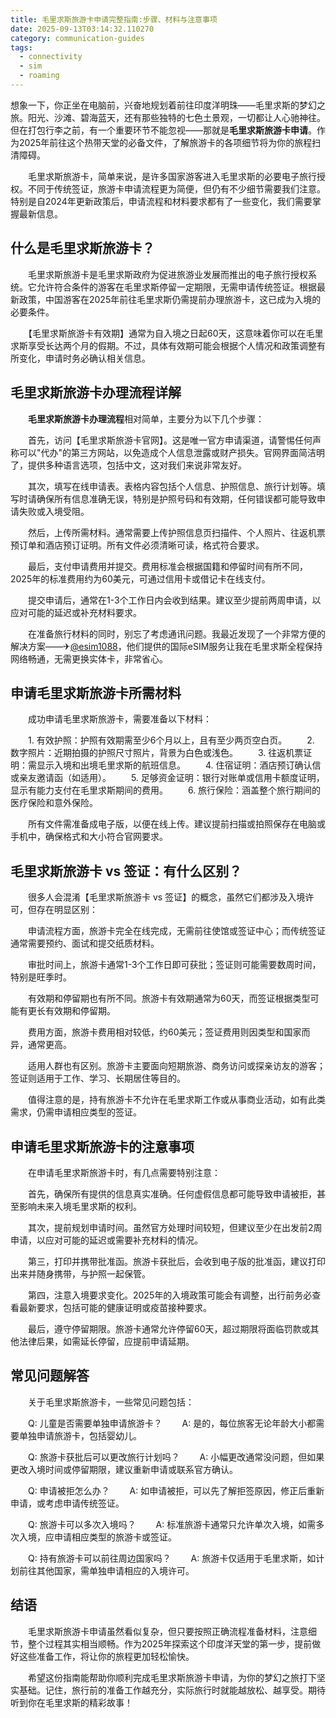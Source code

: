 ```yaml
---
title: 毛里求斯旅游卡申请完整指南:步骤、材料与注意事项
date: 2025-09-13T03:14:32.110270
category: communication-guides
tags:
  - connectivity
  - sim
  - roaming
---
```


想象一下，你正坐在电脑前，兴奋地规划着前往印度洋明珠——毛里求斯的梦幻之旅。阳光、沙滩、碧海蓝天，还有那些独特的七色土景观，一切都让人心驰神往。但在打包行李之前，有一个重要环节不能忽视——那就是**毛里求斯旅游卡申请**。作为2025年前往这个热带天堂的必备文件，了解旅游卡的各项细节将为你的旅程扫清障碍。

　　毛里求斯旅游卡，简单来说，是许多国家游客进入毛里求斯的必要电子旅行授权。不同于传统签证，旅游卡申请流程更为简便，但仍有不少细节需要我们注意。特别是自2024年更新政策后，申请流程和材料要求都有了一些变化，我们需要掌握最新信息。

## 什么是毛里求斯旅游卡？

　　毛里求斯旅游卡是毛里求斯政府为促进旅游业发展而推出的电子旅行授权系统。它允许符合条件的游客在毛里求斯停留一定期限，无需申请传统签证。根据最新政策，中国游客在2025年前往毛里求斯仍需提前办理旅游卡，这已成为入境的必要条件。

　　【毛里求斯旅游卡有效期】通常为自入境之日起60天，这意味着你可以在毛里求斯享受长达两个月的假期。不过，具体有效期可能会根据个人情况和政策调整有所变化，申请时务必确认相关信息。

## 毛里求斯旅游卡办理流程详解

　　**毛里求斯旅游卡办理流程**相对简单，主要分为以下几个步骤：

　　首先，访问【毛里求斯旅游卡官网】。这是唯一官方申请渠道，请警惕任何声称可以"代办"的第三方网站，以免造成个人信息泄露或财产损失。官网界面简洁明了，提供多种语言选项，包括中文，这对我们来说非常友好。

　　其次，填写在线申请表。表格内容包括个人信息、护照信息、旅行计划等。填写时请确保所有信息准确无误，特别是护照号码和有效期，任何错误都可能导致申请失败或入境受阻。

　　然后，上传所需材料。通常需要上传护照信息页扫描件、个人照片、往返机票预订单和酒店预订证明。所有文件必须清晰可读，格式符合要求。

　　最后，支付申请费用并提交。费用标准会根据国籍和停留时间有所不同，2025年的标准费用约为60美元，可通过信用卡或借记卡在线支付。

　　提交申请后，通常在1-3个工作日内会收到结果。建议至少提前两周申请，以应对可能的延迟或补充材料要求。

　　在准备旅行材料的同时，别忘了考虑通讯问题。我最近发现了一个非常方便的解决方案——✈[@esim1088](https://t.me/s/esim1088)，他们提供的国际eSIM服务让我在毛里求斯全程保持网络畅通，无需更换实体卡，非常省心。

## 申请毛里求斯旅游卡所需材料

　　成功申请毛里求斯旅游卡，需要准备以下材料：

　　1. 有效护照：护照有效期需至少6个月以上，且有至少两页空白页。
　　2. 数字照片：近期拍摄的护照尺寸照片，背景为白色或浅色。
　　3. 往返机票证明：需显示入境和出境毛里求斯的航班信息。
　　4. 住宿证明：酒店预订确认信或亲友邀请函（如适用）。
　　5. 足够资金证明：银行对账单或信用卡额度证明，显示有能力支付在毛里求斯期间的费用。
　　6. 旅行保险：涵盖整个旅行期间的医疗保险和意外保险。

　　所有文件需准备成电子版，以便在线上传。建议提前扫描或拍照保存在电脑或手机中，确保格式和大小符合官网要求。

## 毛里求斯旅游卡 vs 签证：有什么区别？

　　很多人会混淆【毛里求斯旅游卡 vs 签证】的概念，虽然它们都涉及入境许可，但存在明显区别：

　　申请流程方面，旅游卡完全在线完成，无需前往使馆或签证中心；而传统签证通常需要预约、面试和提交纸质材料。

　　审批时间上，旅游卡通常1-3个工作日即可获批；签证则可能需要数周时间，特别是旺季时。

　　有效期和停留期也有所不同。旅游卡有效期通常为60天，而签证根据类型可能有更长有效期和停留期。

　　费用方面，旅游卡费用相对较低，约60美元；签证费用则因类型和国家而异，通常更高。

　　适用人群也有区别。旅游卡主要面向短期旅游、商务访问或探亲访友的游客；签证则适用于工作、学习、长期居住等目的。

　　值得注意的是，持有旅游卡不允许在毛里求斯工作或从事商业活动，如有此类需求，仍需申请相应类型的签证。

## 申请毛里求斯旅游卡的注意事项

　　在申请毛里求斯旅游卡时，有几点需要特别注意：

　　首先，确保所有提供的信息真实准确。任何虚假信息都可能导致申请被拒，甚至影响未来入境毛里求斯的权利。

　　其次，提前规划申请时间。虽然官方处理时间较短，但建议至少在出发前2周申请，以应对可能的延迟或需要补充材料的情况。

　　第三，打印并携带批准函。旅游卡获批后，会收到电子版的批准函，建议打印出来并随身携带，与护照一起保管。

　　第四，注意入境要求变化。2025年的入境政策可能会有调整，出行前务必查看最新要求，包括可能的健康证明或疫苗接种要求。

　　最后，遵守停留期限。旅游卡通常允许停留60天，超过期限将面临罚款或其他法律后果，如需延长停留，应提前申请延期。

## 常见问题解答

　　关于毛里求斯旅游卡，一些常见问题包括：

　　Q: 儿童是否需要单独申请旅游卡？
　　A: 是的，每位旅客无论年龄大小都需要单独申请旅游卡，包括婴幼儿。

　　Q: 旅游卡获批后可以更改旅行计划吗？
　　A: 小幅更改通常没问题，但如果更改入境时间或停留期限，建议重新申请或联系官方确认。

　　Q: 申请被拒怎么办？
　　A: 如申请被拒，可以先了解拒签原因，修正后重新申请，或考虑申请传统签证。

　　Q: 旅游卡可以多次入境吗？
　　A: 标准旅游卡通常只允许单次入境，如需多次入境，应申请相应类型的旅游卡或签证。

　　Q: 持有旅游卡可以前往周边国家吗？
　　A: 旅游卡仅适用于毛里求斯，如计划前往其他国家，需单独申请相应的入境许可。

## 结语

　　毛里求斯旅游卡申请虽然看似复杂，但只要按照正确流程准备材料，注意细节，整个过程其实相当顺畅。作为2025年探索这个印度洋天堂的第一步，提前做好这些准备工作，将让你的旅程更加轻松愉快。

　　希望这份指南能帮助你顺利完成毛里求斯旅游卡申请，为你的梦幻之旅打下坚实基础。记住，旅行前的准备工作越充分，实际旅行时就能越放松、越享受。期待听到你在毛里求斯的精彩故事！